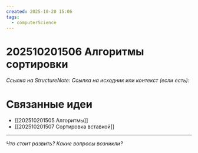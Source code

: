 ```yaml
---
created: 2025-10-20 15:06
tags:
  - computerScience
---
```

# 202510201506 Алгоритмы сортировки

*Ссылка на StructureNote:*
*Ссылка на исходник или контекст (если есть):* 

# Связанные идеи

- [[202510201505 Алгоритмы]]
- [[202510201507 Сортировка вставкой]]
---

*Что стоит развить? Какие вопросы возникли?*
